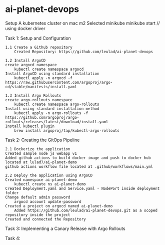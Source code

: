# ai-planet-devops

Setup A kubernetes cluster on mac m2 
Selected minikube
minikube start // using docker driver

Task 1: Setup and Configuration

    1.1 Create a Github repository
        Created Repository: https://github.com/leulad/ai-planet-devops

    1.2 Install ArgoCD
    create argocd namespace
        kubectl create namespace argocd
    Install ArgoCD using standard installation
        kubectl apply -n argocd -f https://raw.githubusercontent.com/argoproj/argo-cd/stable/manifests/install.yaml

    1.3 Install Argo Rollouts
    create argo-rollouts namespace
        kubectl create namespace argo-rollouts
    Install using standard installation method
        kubectl apply -n argo-rollouts -f https://github.com/argoproj/argo-rollouts/releases/latest/download/install.yaml
    Install kubectl plugin
        brew install argoproj/tap/kubectl-argo-rollouts

Task 2: Creating the GitOps Pipeline

    2.1 Dockerize the application
    Created sample node js webapp v1
    Added github actions to build docker image and push to docker hub located at lulad7/ai-planet-demo
    github actions workflow file located at .github/workflows/main.yml

    2.2 Deploy the application using ArgoCD
    Created namespace ai-planet-demo 
        kubectl create ns ai-planet-demo
    Created Deployment.yaml and Service.yaml - NodePort inside deployment folder
    Change default admin password    
        argocd account update-password
    Created a project on argocd named ai-planet-demo
        Added https://github.com/leulad/ai-planet-devops.git as a scoped repository inside the project
    Created and connected the Repository 
    


Task 3: Implementing a Canary Release with Argo Rollouts


Task 4:
